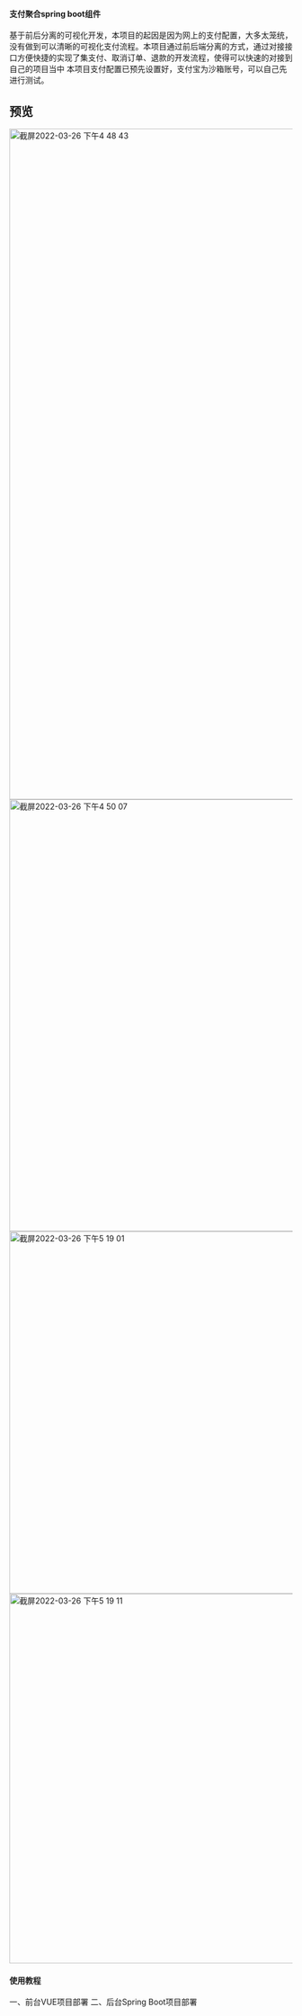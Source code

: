 #### 支付聚合spring boot组件
基于前后分离的可视化开发，本项目的起因是因为网上的支付配置，大多太笼统，没有做到可以清晰的可视化支付流程。本项目通过前后端分离的方式，通过对接接口方便快捷的实现了集支付、取消订单、退款的开发流程，使得可以快速的对接到自己的项目当中
本项目支付配置已预先设置好，支付宝为沙箱账号，可以自己先进行测试。
## 预览
<img width="1194" alt="截屏2022-03-26 下午4 48 43" src="https://user-images.githubusercontent.com/87817554/160233650-ef8d2328-7d41-4555-a043-1d4e493b6ed0.png">
<img width="769" alt="截屏2022-03-26 下午4 50 07" src="https://user-images.githubusercontent.com/87817554/160233655-77a7a414-aca7-4239-8eef-5fd18a9ad732.png">
<img width="645" alt="截屏2022-03-26 下午5 19 01" src="https://user-images.githubusercontent.com/87817554/160233661-be4983c8-3bc0-4546-8258-3ee5e6a599a6.png">
<img width="658" alt="截屏2022-03-26 下午5 19 11" src="https://user-images.githubusercontent.com/87817554/160233662-b0ecdc6d-37b3-4f97-98ee-dd526a7da782.png">

#### 使用教程
一、前台VUE项目部署
二、后台Spring Boot项目部署
